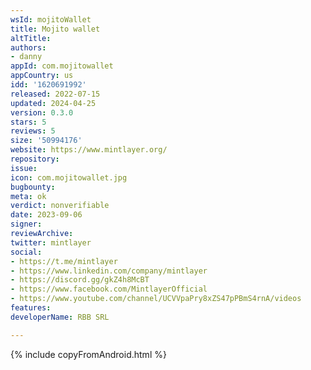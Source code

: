 ```yaml
---
wsId: mojitoWallet
title: Mojito wallet
altTitle: 
authors:
- danny
appId: com.mojitowallet
appCountry: us
idd: '1620691992'
released: 2022-07-15
updated: 2024-04-25
version: 0.3.0
stars: 5
reviews: 5
size: '50994176'
website: https://www.mintlayer.org/
repository: 
issue: 
icon: com.mojitowallet.jpg
bugbounty: 
meta: ok
verdict: nonverifiable
date: 2023-09-06
signer: 
reviewArchive: 
twitter: mintlayer
social:
- https://t.me/mintlayer
- https://www.linkedin.com/company/mintlayer
- https://discord.gg/gkZ4h8McBT
- https://www.facebook.com/MintlayerOfficial
- https://www.youtube.com/channel/UCVVpaPry8xZS47pPBmS4rnA/videos
features: 
developerName: RBB SRL

---
```


{% include copyFromAndroid.html %}